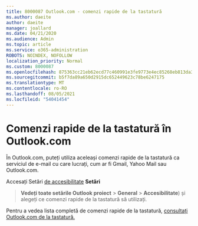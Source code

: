 ```yaml
---
title: 8000087 Outlook.com - comenzi rapide de la tastatură
ms.author: daeite
author: daeite
manager: joallard
ms.date: 04/21/2020
ms.audience: Admin
ms.topic: article
ms.service: o365-administration
ROBOTS: NOINDEX, NOFOLLOW
localization_priority: Normal
ms.custom: 8000087
ms.openlocfilehash: 875363cc21eb62ecd77c460991e3fe9773e4ec85268eb813da3dbd13bb6bb079
ms.sourcegitcommit: b5f7da89a650d2915dc652449623c78be6247175
ms.translationtype: MT
ms.contentlocale: ro-RO
ms.lasthandoff: 08/05/2021
ms.locfileid: "54041454"
---
```

# <a name="keyboard-shortcuts-in-outlookcom"></a>Comenzi rapide de la tastatură în Outlook.com

În Outlook.com, puteți utiliza aceleași comenzi rapide de la tastatură ca serviciul de e-mail cu care lucrați, cum ar fi Gmail, Yahoo Mail sau Outlook.com.

Accesați Setări [de accesibilitate](https://go.microsoft.com/fwlink/?linkid=2080840) **Setări** 
 > **Vedeți toate setările Outlook proiect**  >  **General**  >  **Accesibilitate**) și alegeți ce comenzi rapide de la tastatură să utilizați.

Pentru a vedea lista completă de comenzi rapide de la tastatură, [consultați Outlook.com de la tastatură.](https://support.microsoft.com/topic/keyboard-shortcuts-for-outlook-3cdeb221-7ae5-4c1d-8c1d-9e63216c1efd)